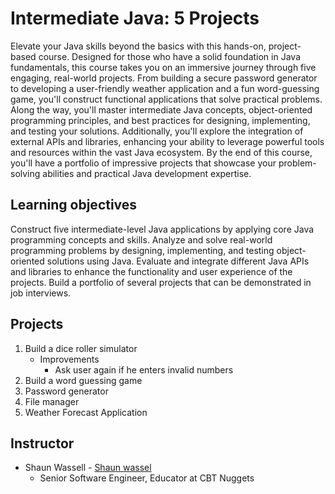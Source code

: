 # Intermediate Java: 5 Projects

Elevate your Java skills beyond the basics with this hands-on, project-based course. Designed for those who have a solid foundation in Java fundamentals, this course takes you on an immersive journey through five engaging, real-world projects. From building a secure password generator to developing a user-friendly weather application and a fun word-guessing game, you'll construct functional applications that solve practical problems. Along the way, you'll master intermediate Java concepts, object-oriented programming principles, and best practices for designing, implementing, and testing your solutions. Additionally, you'll explore the integration of external APIs and libraries, enhancing your ability to leverage powerful tools and resources within the vast Java ecosystem. By the end of this course, you'll have a portfolio of impressive projects that showcase your problem-solving abilities and practical Java development expertise.

## Learning objectives

Construct five intermediate-level Java applications by applying core Java programming concepts and skills.
Analyze and solve real-world programming problems by designing, implementing, and testing object-oriented solutions using Java.
Evaluate and integrate different Java APIs and libraries to enhance the functionality and user experience of the projects.
Build a portfolio of several projects that can be demonstrated in job interviews.

## Projects

1. Build a dice roller simulator
   - Improvements
     - Ask user again if he enters invalid numbers
2. Build a word guessing game
3. Password generator
4. File manager
5. Weather Forecast Application

## Instructor
- Shaun Wassell - [Shaun wassel](https://github.com/shaunwa)
  - Senior Software Engineer, Educator at CBT Nuggets
